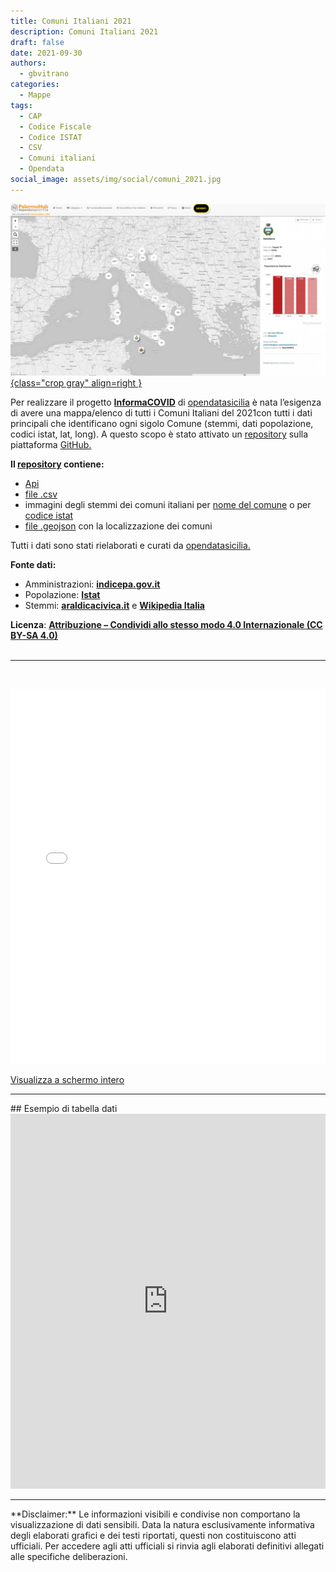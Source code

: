 ```yaml
---
title: Comuni Italiani 2021
description: Comuni Italiani 2021
draft: false
date: 2021-09-30
authors:
  - gbvitrano
categories:
  - Mappe
tags:
  - CAP
  - Codice Fiscale
  - Codice ISTAT
  - CSV
  - Comuni italiani
  - Opendata
social_image: assets/img/social/comuni_2021.jpg
---
```

<style>
.md-typeset code { background-color: #fff0;}  
.md-typeset pre>code { background-color: #fff0;}  
</style>
[![Comuni Italiani 2021](comuni_2021.webp "Comuni Italiani 2021" ){class="crop gray" align=right }](index.md)

Per realizzare il progetto **[InformaCOVID](https://informacovid.opendatasicilia.it/)** di [opendatasicilia](http://opendatasicilia.it/) è nata l’esigenza di avere una mappa/elenco di tutti i Comuni Italiani del 2021con tutti i dati principali che identificano ogni sigolo Comune (stemmi, dati popolazione, codici istat, lat, long). A questo scopo è stato attivato un [repository](https://github.com/opendatasicilia/comuni-italiani) sulla piattaforma [GitHub.](https://github.com/)

**Il [repository](https://github.com/opendatasicilia/comuni-italiani) contiene:**<!-- more -->

* [Api](https://github.com/opendatasicilia/comuni-italiani/tree/main/api)
* [file .csv](https://github.com/opendatasicilia/comuni-italiani/tree/main/dati)
* immagini degli stemmi dei comuni italiani per [nome del comune](https://github.com/opendatasicilia/comuni-italiani/tree/main/img/stemmi_nomi_comuni) o per [codice istat](https://github.com/opendatasicilia/comuni-italiani/tree/main/img/stemmi_cod_istat) 
* [file .geojson](https://github.com/opendatasicilia/comuni-italiani/tree/main/dati/geojson) con la localizzazione dei comuni

Tutti i dati sono stati rielaborati e curati da [opendatasicilia.](http://opendatasicilia.it/)

**Fonte dati:**

* Amministrazioni: **[indicepa.gov.it](https://indicepa.gov.it/ipa-dati/dataset/amministrazioni)**
* Popolazione: **[Istat](https://www.istat.it/)**
* Stemmi: **[araldicacivica.it](https://www.araldicacivica.it/)** e **[Wikipedia Italia](https://it.wikipedia.org/wiki/Pagina_principale/)**

**Licenza**: **[Attribuzione – Condividi allo stesso modo 4.0 Internazionale (CC BY-SA 4.0)](https://creativecommons.org/licenses/by-sa/4.0/deed.it)**
<br><br><hr><br>

<iframe width="100%" height="600px" frameborder="0" allowfullscreen allow="geolocation" src="//umap.openstreetmap.fr/en/map/comuni-italiani-2021_660870?scaleControl=false&miniMap=false&scrollWheelZoom=false&zoomControl=true&editMode=disabled&moreControl=true&searchControl=null&tilelayersControl=null&embedControl=null&datalayersControl=true&onLoadPanel=caption&captionBar=false&captionMenus=true"></iframe><p><a href="https://palermohub.opendatasicilia.it/comuni_italiani.html">Visualizza a schermo intero</a></p>
<hr>
## Esempio di tabella dati

<iframe src="https://docs.google.com/spreadsheets/d/e/2PACX-1vRjage4Wnin2rC07fM8IZ0FWvgCL4fU47l3ACC_GsGli0LRhZPYb792At13o8_iOctut5mz6Xvzj9MM/pubhtml?gid=1608279888&amp;single=true&amp;widget=false&amp;headers=false" width="100%" height="600" frameborder="0"><span data-mce-type="bookmark" style="display: inline-block; width: 0px; overflow: hidden; line-height: 0;" class="mce_SELRES_start"></span></iframe>
<br>
<hr>
**Disclaimer:** Le informazioni visibili e condivise non comportano la visualizzazione di dati sensibili. Data la natura esclusivamente informativa degli elaborati grafici e dei testi riportati, questi non costituiscono atti ufficiali. Per accedere agli atti ufficiali si rinvia agli elaborati definitivi allegati alle specifiche deliberazioni.
